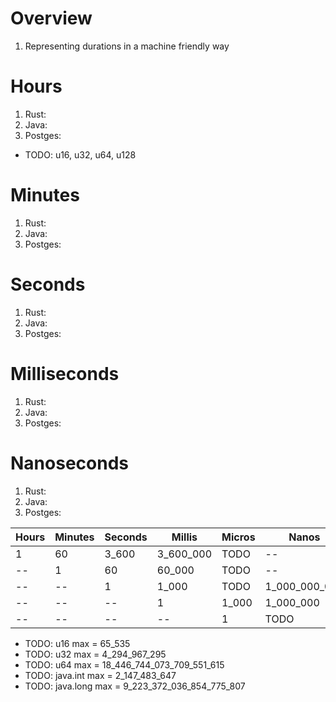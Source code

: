 # Overview
1. Representing durations in a machine friendly way


# Hours
1. Rust:
1. Java:
1. Postges:

- TODO: u16, u32, u64, u128


# Minutes
1. Rust:
1. Java:
1. Postges:

# Seconds
1. Rust:
1. Java:
1. Postges:

# Milliseconds
1. Rust:
1. Java:
1. Postges:


# Nanoseconds
1. Rust:
1. Java:
1. Postges:


|Hours|Minutes|Seconds|Millis|Micros|Nanos|
|---|---|---|---|---|---|
|1|60|3_600|3_600_000|TODO|--|
|--|1|60|60_000|TODO|--|
|--|--|1|1_000|TODO|1_000_000_000|
|--|--|--|1|1_000|1_000_000|
|--|--|--|--|1|TODO|TODO|


- TODO: u16 max = 65_535
- TODO: u32 max = 4_294_967_295
- TODO: u64 max = 18_446_744_073_709_551_615
- TODO: java.int max = 2_147_483_647
- TODO: java.long max = 9_223_372_036_854_775_807
